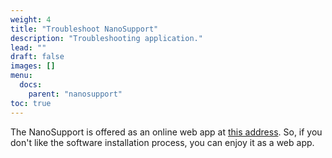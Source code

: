 ```yaml
---
weight: 4
title: "Troubleshoot NanoSupport"
description: "Troubleshooting application."
lead: ""
draft: false
images: []
menu: 
  docs:
    parent: "nanosupport"
toc: true
---
```


The NanoSupport is offered as an online web app at [this address](https://editor.nanodlp.com). So, if you don't like the software installation process, you can enjoy it as a web app.
